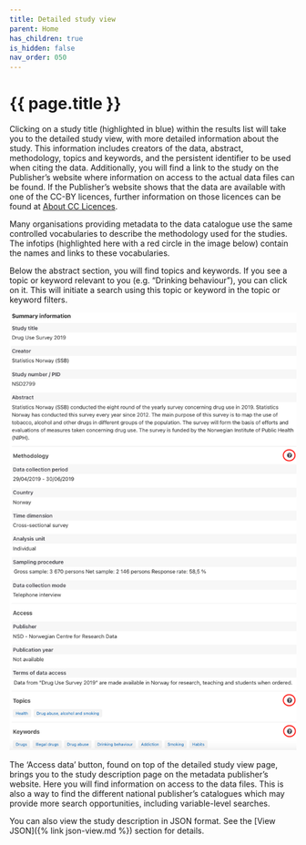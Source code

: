 ```yaml
---
title: Detailed study view
parent: Home
has_children: true
is_hidden: false
nav_order: 050
---
```


# {{ page.title }}

Clicking on a study title (highlighted in blue) within the results list will take you to the detailed study view,
with more detailed information about the study.
This information includes creators of the data, abstract, methodology, topics and keywords,
and the persistent identifier to be used when citing the data.
Additionally, you will find a link to the study on the Publisher’s website where information on access to
the actual data files can be found.
If the Publisher’s website shows that the data are available with one of the CC-BY licences,
further information on those licences can be found at
[About CC Licences](https://creativecommons.org/about/cclicenses/).

Many organisations providing metadata to the data catalogue use the
same controlled vocabularies to describe the methodology used for the studies.
The infotips (highlighted here with a red circle in the image below)
contain the names and links to these vocabularies.

Below the abstract section, you will find topics and keywords.
If you see a topic or keyword relevant to you (e.g. “Drinking behaviour”), you can click on it.
This will initiate a search using this topic or keyword in the topic or keyword filters.

![Detailed study view](images/detailed-study-view.png "Detailed study view")

The ‘Access data’ button, found on top of the detailed study view page, brings you to the study description page on
the metadata publisher’s website.
Here you will find information on access to the data files.
This is also a way to find the different national publisher’s catalogues which may provide more search opportunities,
including variable-level searches.

You can also view the study description in JSON format.
See the [View JSON]({% link json-view.md %}) section for details.
